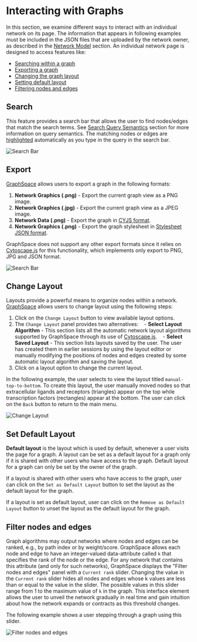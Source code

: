 # Interacting with Graphs

In this section, we examine different ways to interact with an individual network on its page. The information that appears in following examples must be included in the JSON files that are uploaded by the network owner, as described in the [Network Model](/GraphSpace_Network_Model.html) section. An individual network page is designed to access features like:

- [Searching within a graph](#search)
- [Exporting a graph](#export)
- [Changing the graph layout](#change-layout)
- [Setting default layout](#default-layout)
- [Filtering nodes and edges](#filter-nodes-and-edges)

## Search 

This feature provides a search bar that allows the user to find nodes/edges that match the search terms. See [Search Query Semantics](Searching_Graphs.html#query-semantics) section for more information on query semantics. The matching nodes or edges are [highlighted](Viewing_Graphs.html#highlighted-graph-elements) automatically as you type in the query in the search bar.

![Search Bar](_static/images/graph-page/gs-screenshot-graph-page-search-bar.png)


## Export 

[GraphSpace](http://www.graphspace.org) allows users to export a graph in the following formats:

1. **Network Graphics (.png)** - Export the current graph view as a PNG image.
2. **Network Graphics (.jpg)** - Export the current graph view as a JPEG image.
3. **Network Data (.png)** - Export the graph in [CYJS format](Uploading_Graphs.html#cyjs-format).
4. **Network Graphics (.png)** - Export the graph stylesheet in [Stylesheet JSON format](Uploading_Graphs.html#stylesheet-json).

GraphSpace does not support any other export formats since it relies on [Cytoscape.js](http://js.cytoscape.org) for this functionality, which implements only export to PNG, JPG and JSON format. 

![Search Bar](_static/images/graph-page/gs-screenshot-graph-page-export-menu.png)

## Change Layout

Layouts provide a powerful means to organize nodes within a network. [GraphSpace](http://www.graphspace.org) allows users to change layout using the following steps:

1. Click on the `Change Layout` button to view available layout options.
2. The `Change Layout` panel provides two alternatives:
    - **Select Layout Algorithm** - This section lists all the automatic network layout
algorithms supported by GraphSpace through its use of [Cytoscape.js](http://js.cytoscape.org).
    - **Select Saved Layout** - This section lists layouts saved by the user. The user has created them in earlier sessions by using the layout editor or manually modifying the positions of nodes and edges created by some automatic layout algorithm and saving the layout.
3. Click on a layout option to change the current layout.
 
 In the following example, the user selects to view the layout titled ``manual-top-to-bottom``. To create this layout, the user manually moved nodes so that extracellular ligands and receptors (triangles) appear on the top while transcription factors (rectangles) appear at the bottom. The user can click on the ``Back`` button to return to the main menu.
    
![Change Layout](_static/gifs/gs-screenshot-user1-change-layout-with-caption.gif)

<!--![Change layout screenshot](_static/images/graph-page/gs-screenshot-user1-lovastatin-change-layout-panel.png) -->

## Set Default Layout

**Default layout** is the layout which is used by default, whenever a user visits the page for a graph. A layout can be set as a default layout for a graph only if it is shared with other users who have access to the graph. Default layout for a graph can only be set by the owner of the graph.

If a layout is shared with other users who have access to the graph, user can click on the `Set as Default Layout` button to set the layout as the default layout for the graph.

If a layout is set as default layout, user can click on the `Remove as Default Layout` button to unset the layout as the default layout for the graph.

## Filter nodes and edges

Graph algorithms may output networks where nodes and edges can be ranked, e.g., by path index or by weight/score. GraphSpace allows each node and edge to have an integer-valued data-attribute called `k` that specifies the rank of the node or the edge. For any network that contains this attribute (and only for such networks), GraphSpace displays the "Filter nodes and edges" panel with a `Current rank` slider. Changing the value in the `Current rank` slider hides all nodes and edges whose k values are less than or equal to the value in the slider. The possible values in this slider range from 1 to the maximum value of `k` in the graph. This interface element allows the user to unveil the network gradually in real time and gain intuition about how the network expands or contracts as this threshold changes.

The following example shows a user stepping through a graph using this slider. 
    
![Filter nodes and edges](_static/gifs/gs-screenshot-user1-wnt-pathway-reconstruction-filter-node-edges-with-caption.gif)



